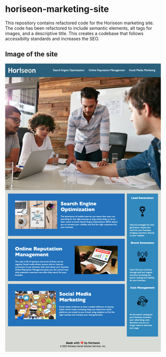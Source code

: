# horiseon-marketing-site
This repository contains refactored code for the Horiseon marketing site. The code has been refactored to include semantic elements, alt tags for images, and a descriptive title. This creates a codebase that follows accessibilty standards and increases the SEO. 

## Image of the site

![Horiseon Marketing Site](assets/images/127.0.0.1_5500_index.html.png)



